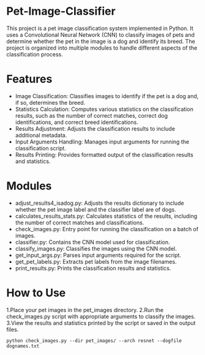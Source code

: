# Pet-Image-Classifier
This project is a pet image classification system implemented in Python. It uses a Convolutional Neural Network (CNN) to classify images of pets and determine whether the pet in the image is a dog and identify its breed. The project is organized into multiple modules to handle different aspects of the classification process.

# Features
* Image Classification: Classifies images to identify if the pet is a dog and, if so, determines the breed.
* Statistics Calculation: Computes various statistics on the classification results, such as the number of correct matches, correct dog identifications, and correct breed identifications.
* Results Adjustment: Adjusts the classification results to include additional metadata.
* Input Arguments Handling: Manages input arguments for running the classification script.
* Results Printing: Provides formatted output of the classification results and statistics.

# Modules
* adjust_results4_isadog.py: Adjusts the results dictionary to include whether the pet image label and the classifier label are of dogs.
* calculates_results_stats.py: Calculates statistics of the results, including the number of correct matches and classifications.
* check_images.py: Entry point for running the classification on a batch of images.
* classifier.py: Contains the CNN model used for classification.
* classify_images.py: Classifies the images using the CNN model.
* get_input_args.py: Parses input arguments required for the script.
* get_pet_labels.py: Extracts pet labels from the image filenames.
* print_results.py: Prints the classification results and statistics.

# How to Use
1.Place your pet images in the pet_images directory.
2.Run the check_images.py script with appropriate arguments to classify the images.
3.View the results and statistics printed by the script or saved in the output files.

```
python check_images.py --dir pet_images/ --arch resnet --dogfile dognames.txt
```
